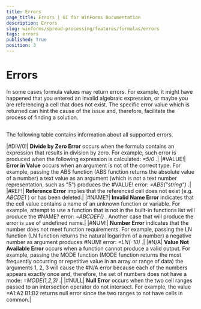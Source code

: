 ```yaml
---
title: Errors
page_title: Errors | UI for WinForms Documentation
description: Errors
slug: winforms/spread-processing/features/formulas/errors
tags: errors
published: True
position: 3
---
```


# Errors



In some cases formula values may return errors. For example, it might have happened that you entered an invalid algebraic expression, or maybe you are
        referencing a cell that does not exist. The specific error value which is returned can hint the cause of the issue and, therefore, facilitate the process of finding a solution.
      

## 

The following table contains information about all supported errors.
        



|#DIV/0!| __Divide by Zero Error__ occurs when the formula contains an expression that results in division by zero. For example, such
                error is produced when the following expression is calculated: *=5/0* .|
|#VALUE!| __Error in Value__ occurs when an argument is not of the correct type. For example, passing the ABS function (ABS function
                returns the absolute value of a number) a text value as an argument (which is not a text number representation, such as "5") produces the
                #VALUE! error: *=ABS("string")* .|
|#REF!| __Reference Error__ implies that the referenced cell does not exist (e.g. *ABCDE1* ) or has been
                deleted.|
|#NAME?| __Invalid Name Error__ indicates that the cell value contains a name of an unknown function or variable. For example, attempt
                to use a function that is not in the built-in functions list will produce the #NAME? error: *=ABCDEF()* . Another case
                that will produce the error is use of undefined name.|
|#NUM!| __Number Error__ indicates that the number does not meet function requirements. For example, passing the LN function (LN
                function returns the natural logarithm of a number) a negative number as argument produces #NUM! error: *=LN(-10)* .|
|#N/A| __Value Not Available Error__ occurs when a function cannot produce a valid output. For example, passing the MODE function
                (MODE function returns the most frequently occurring or repetitive value in an array or range of data) the arguments 1, 2, 3 will cause the #N/A
                error because each of the numbers appears exactly once and, therefore, the set of numbers does not have a mode: *=MODE(1,2,3)* .|
|#NULL| __Null Error__ occurs when the two cell ranges passed to an intersection operator do not intersect. For example, the value
                =A1:A2 B1:B2 returns null error since the two ranges to not have cells in common.|
